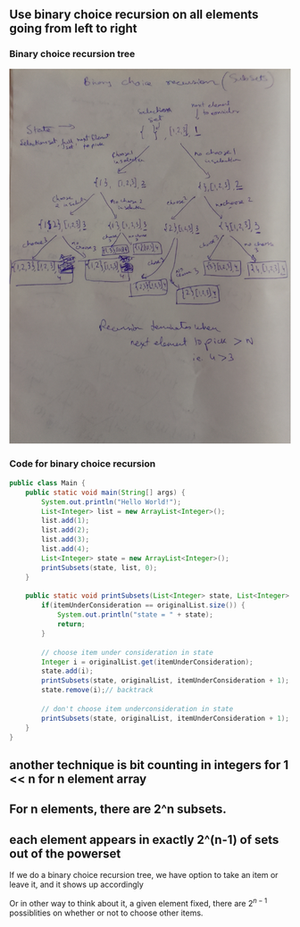 

## Use binary choice recursion on all elements going from left to right

### Binary choice recursion tree

![binary choice recursion](images/binary_choice.jpg)

### Code for binary choice recursion

```java
public class Main {
    public static void main(String[] args) {
        System.out.println("Hello World!");
        List<Integer> list = new ArrayList<Integer>();
        list.add(1);
        list.add(2);
        list.add(3);
        list.add(4);
        List<Integer> state = new ArrayList<Integer>();
        printSubsets(state, list, 0);
    }
    
    public static void printSubsets(List<Integer> state, List<Integer> originalList, int itemUnderConsideration) {
        if(itemUnderConsideration == originalList.size()) {
            System.out.println("state = " + state);
            return;
        }
        
        // choose item under consideration in state
        Integer i = originalList.get(itemUnderConsideration);
        state.add(i);
        printSubsets(state, originalList, itemUnderConsideration + 1);
        state.remove(i);// backtrack
        
        // don't choose item underconsideration in state
        printSubsets(state, originalList, itemUnderConsideration + 1);
    }
}
```

## another technique is bit counting in integers for 1 << n for n element array

## For n elements, there are 2^n subsets.

## each element appears in exactly 2^(n-1) of sets out of the powerset

If we do a binary choice recursion tree, we have option to take an item or leave it, and it shows up accordingly

Or in other way to think about it, a given element fixed, there are $2^{n-1}$ possiblities on whether or not to choose other items.

